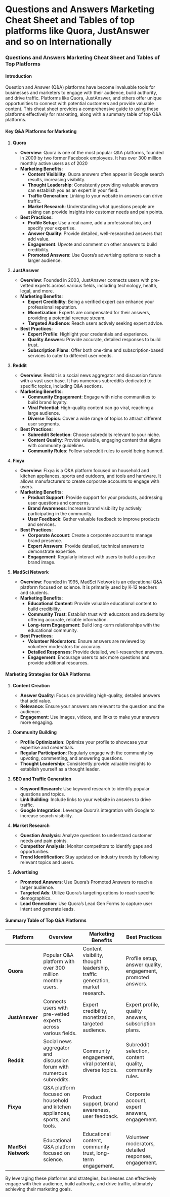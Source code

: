 # Questions and Answers Marketing Cheat Sheet and Tables of top platforms like Quora, JustAnswer and so on Internationally

### Questions and Answers Marketing Cheat Sheet and Tables of Top Platforms

#### Introduction
Question and Answer (Q&A) platforms have become invaluable tools for businesses and marketers to engage with their audience, build authority, and drive traffic. Platforms like Quora, JustAnswer, and others offer unique opportunities to connect with potential customers and provide valuable content. This cheat sheet provides a comprehensive guide to using these platforms effectively for marketing, along with a summary table of top Q&A platforms.

#### Key Q&A Platforms for Marketing

1. **Quora**
   - **Overview**: Quora is one of the most popular Q&A platforms, founded in 2009 by two former Facebook employees. It has over 300 million monthly active users as of 2020
   - **Marketing Benefits**:
     - **Content Visibility**: Quora answers often appear in Google search results, increasing visibility.
     - **Thought Leadership**: Consistently providing valuable answers can establish you as an expert in your field.
     - **Traffic Generation**: Linking to your website in answers can drive traffic.
     - **Market Research**: Understanding what questions people are asking can provide insights into customer needs and pain points.
   - **Best Practices**:
     - **Profile Setup**: Use a real name, add a professional bio, and specify your expertise.
     - **Answer Quality**: Provide detailed, well-researched answers that add value.
     - **Engagement**: Upvote and comment on other answers to build credibility.
     - **Promoted Answers**: Use Quora’s advertising options to reach a larger audience.

2. **JustAnswer**
   - **Overview**: Founded in 2003, JustAnswer connects users with pre-vetted experts across various fields, including technology, health, legal, and more.
   - **Marketing Benefits**:
     - **Expert Credibility**: Being a verified expert can enhance your professional reputation.
     - **Monetization**: Experts are compensated for their answers, providing a potential revenue stream.
     - **Targeted Audience**: Reach users actively seeking expert advice.
   - **Best Practices**:
     - **Expert Profile**: Highlight your credentials and experience.
     - **Quality Answers**: Provide accurate, detailed responses to build trust.
     - **Subscription Plans**: Offer both one-time and subscription-based services to cater to different user needs.

3. **Reddit**
   - **Overview**: Reddit is a social news aggregator and discussion forum with a vast user base. It has numerous subreddits dedicated to specific topics, including Q&A sections.
   - **Marketing Benefits**:
     - **Community Engagement**: Engage with niche communities to build brand loyalty.
     - **Viral Potential**: High-quality content can go viral, reaching a large audience.
     - **Diverse Topics**: Cover a wide range of topics to attract different user segments.
   - **Best Practices**:
     - **Subreddit Selection**: Choose subreddits relevant to your niche.
     - **Content Quality**: Provide valuable, engaging content that aligns with community guidelines.
     - **Community Rules**: Follow subreddit rules to avoid being banned.

4. **Fixya**
   - **Overview**: Fixya is a Q&A platform focused on household and kitchen appliances, sports and outdoors, and tools and hardware. It allows manufacturers to create corporate accounts to engage with users.
   - **Marketing Benefits**:
     - **Product Support**: Provide support for your products, addressing user questions and concerns.
     - **Brand Awareness**: Increase brand visibility by actively participating in the community.
     - **User Feedback**: Gather valuable feedback to improve products and services.
   - **Best Practices**:
     - **Corporate Account**: Create a corporate account to manage brand presence.
     - **Expert Answers**: Provide detailed, technical answers to demonstrate expertise.
     - **Engagement**: Regularly interact with users to build a positive brand image.

5. **MadSci Network**
   - **Overview**: Founded in 1995, MadSci Network is an educational Q&A platform focused on science. It is primarily used by K-12 teachers and students.
   - **Marketing Benefits**:
     - **Educational Content**: Provide valuable educational content to build credibility.
     - **Community Trust**: Establish trust with educators and students by offering accurate, reliable information.
     - **Long-term Engagement**: Build long-term relationships with the educational community.
   - **Best Practices**:
     - **Volunteer Moderators**: Ensure answers are reviewed by volunteer moderators for accuracy.
     - **Detailed Responses**: Provide detailed, well-researched answers.
     - **Engagement**: Encourage users to ask more questions and provide additional resources.

#### Marketing Strategies for Q&A Platforms

1. **Content Creation**
   - **Answer Quality**: Focus on providing high-quality, detailed answers that add value.
   - **Relevance**: Ensure your answers are relevant to the question and the audience.
   - **Engagement**: Use images, videos, and links to make your answers more engaging.

2. **Community Building**
   - **Profile Optimization**: Optimize your profile to showcase your expertise and credentials.
   - **Regular Participation**: Regularly engage with the community by upvoting, commenting, and answering questions.
   - **Thought Leadership**: Consistently provide valuable insights to establish yourself as a thought leader.

3. **SEO and Traffic Generation**
   - **Keyword Research**: Use keyword research to identify popular questions and topics.
   - **Link Building**: Include links to your website in answers to drive traffic.
   - **Google Integration**: Leverage Quora’s integration with Google to increase search visibility.

4. **Market Research**
   - **Question Analysis**: Analyze questions to understand customer needs and pain points.
   - **Competitor Analysis**: Monitor competitors to identify gaps and opportunities.
   - **Trend Identification**: Stay updated on industry trends by following relevant topics and users.

5. **Advertising**
   - **Promoted Answers**: Use Quora’s Promoted Answers to reach a larger audience.
   - **Targeted Ads**: Utilize Quora’s targeting options to reach specific demographics.
   - **Lead Generation**: Use Quora’s Lead Gen Forms to capture user intent and generate leads.

#### Summary Table of Top Q&A Platforms

| Platform       | Overview                                                                 | Marketing Benefits                                                                 | Best Practices                                                                 |
|----------------|--------------------------------------------------------------------------|------------------------------------------------------------------------------------|--------------------------------------------------------------------------------|
| **Quora**      | Popular Q&A platform with over 300 million monthly users.                 | Content visibility, thought leadership, traffic generation, market research.         | Profile setup, answer quality, engagement, promoted answers.                     |
| **JustAnswer** | Connects users with pre-vetted experts across various fields.             | Expert credibility, monetization, targeted audience.                                | Expert profile, quality answers, subscription plans.                             |
| **Reddit**     | Social news aggregator and discussion forum with numerous subreddits.     | Community engagement, viral potential, diverse topics.                              | Subreddit selection, content quality, community rules.                           |
| **Fixya**      | Q&A platform focused on household and kitchen appliances, sports, and tools. | Product support, brand awareness, user feedback.                                    | Corporate account, expert answers, engagement.                                  |
| **MadSci Network** | Educational Q&A platform focused on science.                        | Educational content, community trust, long-term engagement.                         | Volunteer moderators, detailed responses, engagement.                            |

By leveraging these platforms and strategies, businesses can effectively engage with their audience, build authority, and drive traffic, ultimately achieving their marketing goals.
